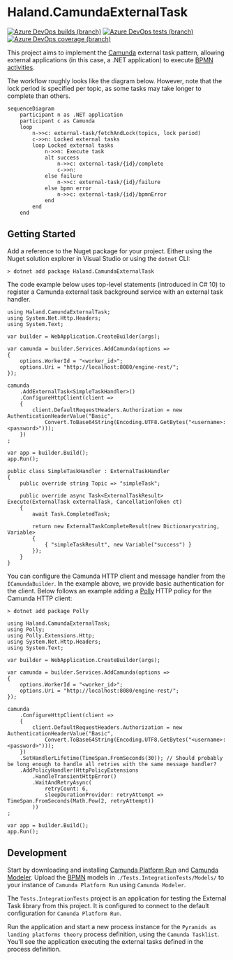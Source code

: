 # Haland.CamundaExternalTask

[![Azure DevOps builds (branch)](https://img.shields.io/azure-devops/build/chrishaland/camunda-external-task/8/main)](https://chrishaland.visualstudio.com/camunda-external-task/_build/latest?definitionId=8&branchName=main)
[![Azure DevOps tests (branch)](https://img.shields.io/azure-devops/tests/chrishaland/camunda-external-task/8/main)](https://chrishaland.visualstudio.com/camunda-external-task/_build/latest?definitionId=8&branchName=main)
[![Azure DevOps coverage (branch)](https://img.shields.io/azure-devops/coverage/chrishaland/camunda-external-task/8/main)](https://chrishaland.visualstudio.com/camunda-external-task/_build/latest?definitionId=8&branchName=main)

This project aims to implement the [Camunda](https://camunda.com/) external task pattern, allowing external applications (in this case, a .NET application) to execute [BPMN activities](https://camunda.com/bpmn/reference/#activities).

The workflow roughly looks like the diagram below. However, note that the lock period is specified per topic, as some tasks may take longer to complete than others.

```mermaid
sequenceDiagram
    participant n as .NET application
    participant c as Camunda
    loop
        n->>c: external-task/fetchAndLock(topics, lock period)
        c->>n: Locked external tasks
        loop Locked external tasks
            n->>n: Execute task
            alt success
                n->>c: external-task/{id}/complete
                c->>n: 
            else failure
                n->>c: external-task/{id}/failure
            else bpmn error
                n->>c: external-task/{id}/bpmnError
            end
        end
    end
```

## Getting Started

Add a reference to the Nuget package for your project. Either using the Nuget solution explorer in Visual Studio or using the `dotnet` CLI:

```
> dotnet add package Haland.CamundaExternalTask
```

The code example below uses top-level statements (introduced in C# 10) to register a Camunda external task background service with an external task handler.

```
using Haland.CamundaExternalTask;
using System.Net.Http.Headers;
using System.Text;

var builder = WebApplication.CreateBuilder(args);

var camunda = builder.Services.AddCamunda(options =>
{
    options.WorkerId = "<worker_id>";
    options.Uri = "http://localhost:8080/engine-rest/";
});

camunda
    .AddExternalTask<SimpleTaskHandler>()
    .ConfigureHttpClient(client =>
    {
        client.DefaultRequestHeaders.Authorization = new AuthenticationHeaderValue("Basic", 
            Convert.ToBase64String(Encoding.UTF8.GetBytes("<username>:<password>")));
    })
;

var app = builder.Build();
app.Run();

public class SimpleTaskHandler : ExternalTaskHandler
{
    public override string Topic => "simpleTask";

    public override async Task<ExternalTaskResult> Execute(ExternalTask externalTask, CancellationToken ct)
    {
        await Task.CompletedTask;

        return new ExternalTaskCompleteResult(new Dictionary<string, Variable>
        {
            { "simpleTaskResult", new Variable("success") }
        });
    }
}
```

You can configure the Camunda HTTP client and message handler from the `ICamundaBuilder`. In the example above, we provide basic authentication for the client. Below follows an example adding a [Polly](https://docs.microsoft.com/en-us/dotnet/architecture/microservices/implement-resilient-applications/implement-http-call-retries-exponential-backoff-polly) HTTP policy for the Camunda HTTP client:

```
> dotnet add package Polly
```

```
using Haland.CamundaExternalTask;
using Polly;
using Polly.Extensions.Http;
using System.Net.Http.Headers;
using System.Text;

var builder = WebApplication.CreateBuilder(args);

var camunda = builder.Services.AddCamunda(options =>
{
    options.WorkerId = "<worker_id>";
    options.Uri = "http://localhost:8080/engine-rest/";
});

camunda
    .ConfigureHttpClient(client =>
    {
        client.DefaultRequestHeaders.Authorization = new AuthenticationHeaderValue("Basic", 
            Convert.ToBase64String(Encoding.UTF8.GetBytes("<username>:<password>")));
    })
    .SetHandlerLifetime(TimeSpan.FromSeconds(30)); // Should probably be long enough to handle all retries with the same message handler?
    .AddPolicyHandler(HttpPolicyExtensions
        .HandleTransientHttpError()
        .WaitAndRetryAsync(
            retryCount: 6,
            sleepDurationProvider: retryAttempt => TimeSpan.FromSeconds(Math.Pow(2, retryAttempt))
        ))
;

var app = builder.Build();
app.Run();
```

## Development

Start by downloading and installing [Camunda Platform Run](https://camunda.com/download/) and [Camunda Modeler](https://camunda.com/download/modeler/). Upload the [BPMN](https://www.bpmn.org/) models in `./Tests.IntegrationTests/Models/` to your instance of `Camunda Platform Run` using `Camunda Modeler`.

The `Tests.IntegrationTests` project is an application for testing the External Task library from this project. It is configured to connect to the default configuration for `Camunda Platform Run`.

Run the application and start a new process instance for the `Pyramids as landing platforms theory` process definition, using the `Camunda Tasklist`. You'll see the application executing the external tasks defined in the process definition.